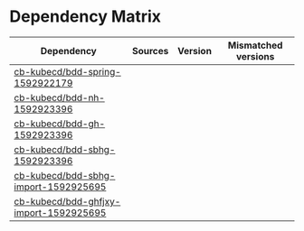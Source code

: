 # Dependency Matrix

Dependency | Sources | Version | Mismatched versions
---------- | ------- | ------- | -------------------
[cb-kubecd/bdd-spring-1592922179](https://github.com/cb-kubecd/bdd-spring-1592922179.git) |  | []() | 
[cb-kubecd/bdd-nh-1592923396](https://github.com/cb-kubecd/bdd-nh-1592923396.git) |  | []() | 
[cb-kubecd/bdd-gh-1592923396](https://github.com/cb-kubecd/bdd-gh-1592923396.git) |  | []() | 
[cb-kubecd/bdd-sbhg-1592923396](https://github.com/cb-kubecd/bdd-sbhg-1592923396.git) |  | []() | 
[cb-kubecd/bdd-sbhg-import-1592925695](https://github.com/cb-kubecd/bdd-sbhg-import-1592925695.git) |  | []() | 
[cb-kubecd/bdd-ghfjxy-import-1592925695](https://github.com/cb-kubecd/bdd-ghfjxy-import-1592925695.git) |  | []() | 
